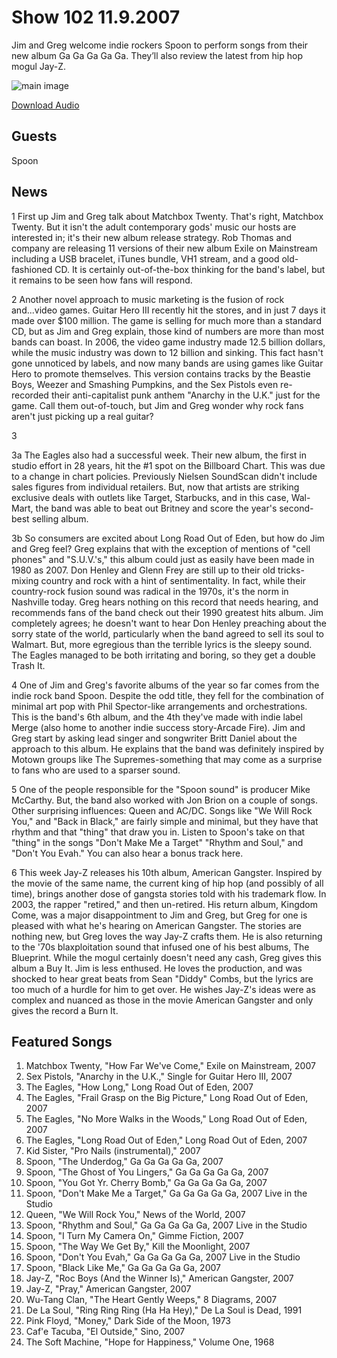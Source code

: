 # Show 102 11.9.2007
Jim and Greg welcome indie rockers Spoon to perform songs from their new album Ga Ga Ga Ga Ga. They’ll also review the latest from hip hop mogul Jay-Z.



![main image]()

[Download Audio](http://audio.soundopinions.org/streams/2007/11/so_20071109.m3u)

## Guests
Spoon

## News
1 First up Jim and Greg talk about Matchbox Twenty. That's right, Matchbox Twenty. But it isn't the adult contemporary gods' music our hosts are interested in; it's their new album release strategy. Rob Thomas and company are releasing 11 versions of their new album Exile on Mainstream including a USB bracelet, iTunes bundle, VH1 stream, and a good old-fashioned CD. It is certainly out-of-the-box thinking for the band's label, but it remains to be seen how fans will respond.

2 Another novel approach to music marketing is the fusion of rock and...video games. Guitar Hero III recently hit the stores, and in just 7 days it made over $100 million. The game is selling for much more than a standard CD, but as Jim and Greg explain, those kind of numbers are more than most bands can boast. In 2006, the video game industry made 12.5 billion dollars, while the music industry was down to 12 billion and sinking. This fact hasn't gone unnoticed by labels, and now many bands are using games like Guitar Hero to promote themselves. This version contains tracks by the Beastie Boys, Weezer and Smashing Pumpkins, and the Sex Pistols even re-recorded their anti-capitalist punk anthem "Anarchy in the U.K." just for the game. Call them out-of-touch, but Jim and Greg wonder why rock fans aren't just picking up a real guitar?

3 

3a The Eagles also had a successful week. Their new album, the first in studio effort in 28 years, hit the #1 spot on the Billboard Chart. This was due to a change in chart policies. Previously Nielsen SoundScan didn't include sales figures from individual retailers. But, now that artists are striking exclusive deals with outlets like Target, Starbucks, and in this case, Wal-Mart, the band was able to beat out Britney and score the year's second-best selling album.

3b So consumers are excited about Long Road Out of Eden, but how do Jim and Greg feel? Greg explains that with the exception of mentions of "cell phones" and "S.U.V.'s," this album could just as easily have been made in 1980 as 2007. Don Henley and Glenn Frey are still up to their old tricks-mixing country and rock with a hint of sentimentality. In fact, while their country-rock fusion sound was radical in the 1970s, it's the norm in Nashville today. Greg hears nothing on this record that needs hearing, and recommends fans of the band check out their 1990 greatest hits album. Jim completely agrees; he doesn't want to hear Don Henley preaching about the sorry state of the world, particularly when the band agreed to sell its soul to Walmart. But, more egregious than the terrible lyrics is the sleepy sound. The Eagles managed to be both irritating and boring, so they get a double Trash It.

4 One of Jim and Greg's favorite albums of the year so far comes from the indie rock band Spoon. Despite the odd title, they fell for the combination of minimal art pop with Phil Spector-like arrangements and orchestrations. This is the band's 6th album, and the 4th they've made with indie label Merge (also home to another indie success story-Arcade Fire). Jim and Greg start by asking lead singer and songwriter Britt Daniel about the approach to this album. He explains that the band was definitely inspired by Motown groups like The Supremes-something that may come as a surprise to fans who are used to a sparser sound.

5 One of the people responsible for the "Spoon sound" is producer Mike McCarthy. But, the band also worked with Jon Brion on a couple of songs. Other surprising influences: Queen and AC/DC. Songs like "We Will Rock You," and "Back in Black," are fairly simple and minimal, but they have that rhythm and that "thing" that draw you in. Listen to Spoon's take on that "thing" in the songs "Don't Make Me a Target" "Rhythm and Soul," and "Don't You Evah." You can also hear a bonus track here.

6 This week Jay-Z releases his 10th album, American Gangster. Inspired by the movie of the same name, the current king of hip hop (and possibly of all time), brings another dose of gangsta stories told with his trademark flow. In 2003, the rapper "retired," and then un-retired. His return album, Kingdom Come, was a major disappointment to Jim and Greg, but Greg for one is pleased with what he's hearing on American Gangster. The stories are nothing new, but Greg loves the way Jay-Z crafts them. He is also returning to the '70s blaxploitation sound that infused one of his best albums, The Blueprint. While the mogul certainly doesn't need any cash, Greg gives this album a Buy It. Jim is less enthused. He loves the production, and was shocked to hear great beats from Sean "Diddy" Combs, but the lyrics are too much of a hurdle for him to get over. He wishes Jay-Z's ideas were as complex and nuanced as those in the movie American Gangster and only gives the record a Burn It.

## Featured Songs
1. Matchbox Twenty, "How Far We've Come," Exile on Mainstream, 2007
2. Sex Pistols, "Anarchy in the U.K.," Single for Guitar Hero III, 2007
3. The Eagles, "How Long," Long Road Out of Eden, 2007
4. The Eagles, "Frail Grasp on the Big Picture," Long Road Out of Eden, 2007
5. The Eagles, "No More Walks in the Woods," Long Road Out of Eden, 2007
6. The Eagles, "Long Road Out of Eden," Long Road Out of Eden, 2007
7. Kid Sister, "Pro Nails (instrumental)," 2007
8. Spoon, "The Underdog," Ga Ga Ga Ga Ga, 2007
9. Spoon, "The Ghost of You Lingers," Ga Ga Ga Ga Ga, 2007
10. Spoon, "You Got Yr. Cherry Bomb," Ga Ga Ga Ga Ga, 2007
11. Spoon, "Don't Make Me a Target," Ga Ga Ga Ga Ga, 2007 Live in the Studio
12. Queen, "We Will Rock You," News of the World, 2007
13. Spoon, "Rhythm and Soul," Ga Ga Ga Ga Ga, 2007 Live in the Studio
14. Spoon, "I Turn My Camera On," Gimme Fiction, 2007
15. Spoon, "The Way We Get By," Kill the Moonlight, 2007
16. Spoon, "Don't You Evah," Ga Ga Ga Ga Ga, 2007 Live in the Studio
17. Spoon, "Black Like Me," Ga Ga Ga Ga Ga, 2007
18. Jay-Z, "Roc Boys (And the Winner Is)," American Gangster, 2007
19. Jay-Z, "Pray," American Gangster, 2007
20. Wu-Tang Clan, "The Heart Gently Weeps," 8 Diagrams, 2007
21. De La Soul, "Ring Ring Ring (Ha Ha Hey)," De La Soul is Dead, 1991
22. Pink Floyd, "Money," Dark Side of the Moon, 1973
23. Caf'e Tacuba, "El Outside," Sino, 2007
24. The Soft Machine, "Hope for Happiness," Volume One, 1968
